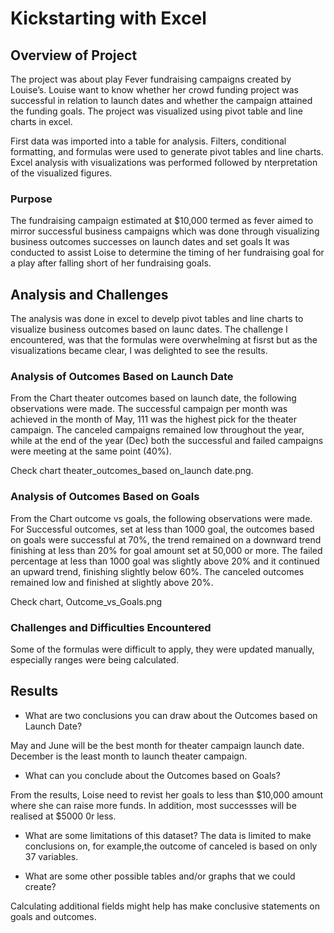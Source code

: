 # Kickstarting with Excel

## Overview of Project
The project was about play Fever fundraising campaigns created by Louise’s.
 Louise want to know whether her crowd funding project was successful in relation to launch dates 
and whether the campaign attained the funding goals.
The project was visualized using pivot table and line charts in excel.


First data was imported into a table for analysis.
Filters, conditional formatting, and formulas were used to generate pivot tables and line charts.
 Excel analysis with visualizations was performed followed by nterpretation of the visualized figures.


### Purpose

The fundraising campaign estimated at $10,000 termed as fever aimed to mirror successful business 
campaigns which was done through visualizing business outcomes successes on launch dates and set goals
It was conducted to assist Loise to determine the timing of her fundraising goal for a play after falling short of her fundraising goals.

## Analysis and Challenges
The analysis was done in excel to develp pivot tables and line charts to visualize business outcomes based on launc dates.
The challenge I encountered, was that the formulas were overwhelming at fisrst but as the visualizations became clear, 
I was delighted to see the results.

### Analysis of Outcomes Based on Launch Date

From the Chart theater outcomes based on launch date, the following observations were made.
The successful campaign per month was achieved in the month of May, 111 was the highest pick for the theater campaign.
 The canceled campaigns remained low throughout the year, while at the end of the year (Dec) both the successful 
and failed campaigns were meeting at the same point (40%).

Check chart theater_outcomes_based on_launch date.png.

### Analysis of Outcomes Based on Goals

From the Chart outcome vs goals, the following observations were made.
For Successful outcomes, set at less than 1000 goal, the outcomes based on goals were successful at 70%,
 the trend remained on a downward trend finishing at less than 20% for goal amount set at 50,000 or more. 
The failed percentage at less than 1000 goal was slightly above 20% and it continued an upward trend, finishing slightly below 60%.
The canceled outcomes remained low and finished at slightly above 20%.

Check chart, Outcome_vs_Goals.png

### Challenges and Difficulties Encountered
  Some of the formulas were difficult to apply, they were updated manually, especially ranges were being calculated.


## Results

- What are two conclusions you can draw about the Outcomes based on Launch Date?

May and June will be the best month for theater campaign launch date.
December is the least month to launch theater campaign.


- What can you conclude about the Outcomes based on Goals?

From the results, Loise need to revist her goals to less than $10,000 amount where she can raise more funds.
In addition, most successses will be realised at $5000 0r less.

- What are some limitations of this dataset?
The data is limited to make conclusions on, for example,the outcome of canceled is based on only 37 variables.

- What are some other possible tables and/or graphs that we could create?

Calculating additional fields might help has make conclusive statements on goals and outcomes.

